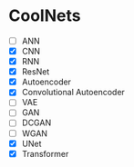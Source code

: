 # CoolNets

- [ ] ANN
- [X] CNN
- [X] RNN
- [X] ResNet
- [X] Autoencoder
- [X] Convolutional Autoencoder
- [ ] VAE
- [ ] GAN
- [ ] DCGAN
- [ ] WGAN
- [X] UNet
- [X] Transformer